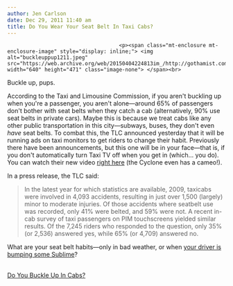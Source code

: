 ```yaml
---
author: Jen Carlson
date: Dec 29, 2011 11:40 am
title: Do You Wear Your Seat Belt In Taxi Cabs?
---
```


	
										<p><span class="mt-enclosure mt-enclosure-image" style="display: inline;"> <img alt="buckleuppup1211.jpeg" src="https://web.archive.org/web/20150404224813im_/http://gothamist.com/attachments/arts_jen/buckleuppup1211.jpeg" width="640" height="471" class="image-none"> </span><br>
<span class="photo_caption">Buckle up, pups.</span></p>

<p>According to the Taxi and Limousine Commission, if you aren&apos;t buckling up when you&apos;re a passenger, you aren&apos;t alone&#x2014;around 65% of passengers don&apos;t bother with seat belts when they catch a cab (alternatively, 90% use seat belts in private cars). Maybe this is because we treat cabs like any other public transportation in this city&#x2014;subways, buses, they don&apos;t even <em>have</em> seat belts. To combat this, the TLC announced yesterday that it will be running ads on taxi monitors to get riders to change their habit. Previously there have been announcements, but this one will be in your face&#x2014;that is, if you don&apos;t automatically turn Taxi TV off when you get in (which... you do). You can watch their new video <a href="https://web.archive.org/web/20150404224813/http://www.nyc.gov/html/tlc/media/video/tlc_taxibelt_revised_hd.wmv">right here</a> (the Cyclone even has a cameo!).</p>

<p>In a press release, the TLC said:</p><blockquote>In the latest year for which statistics are available, 2009, taxicabs were involved in 4,093 accidents, resulting in just over 1,500 (largely) minor to moderate injuries.  Of those accidents where seatbelt use was recorded, only 41% were belted, and 59% were not.  A recent in-cab survey of taxi passengers on PIM touchscreens yielded similar results.  Of the 7,245 riders who responded to the question, only 35% (or 2,536) answered yes, while 65% (or 4,709) answered no.</blockquote>What are your seat belt habits&#x2014;only in bad weather, or when <a href="https://web.archive.org/web/20150404224813/http://www.youtube.com/watch?v=Wxz6VyNuYwU">your driver is bumping some Sublime</a>?<p></p>

<p><script type="text/javascript" charset="utf-8" src="https://web.archive.org/web/20150404224813js_/http://static.polldaddy.com/p/5797490.js"></script><br>
<noscript><a href="https://web.archive.org/web/20150404224813/http://polldaddy.com/poll/5797490/">Do You Buckle Up In Cabs?</a></noscript></p>					
										
									
				